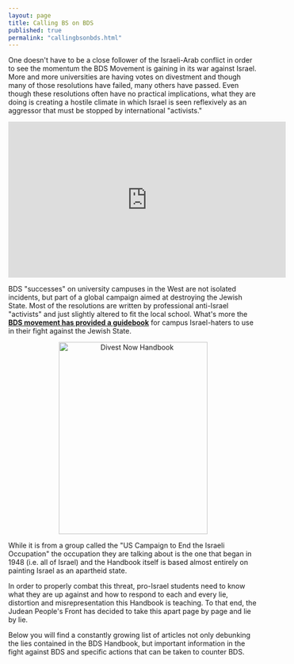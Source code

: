 ```yaml
---
layout: page
title: Calling BS on BDS
published: true
permalink: "callingbsonbds.html"
---
```


One doesn't have to be a close follower of the Israeli-Arab conflict in order to see the momentum the BDS Movement is gaining in its war against Israel. More and more universities are having votes on divestment and though many of those resolutions have failed, many others have passed. Even though these resolutions often have no practical implications, what they are doing is creating a hostile climate in which Israel is seen reflexively as an aggressor that must be stopped by international "activists."

<div class="video-container">
<iframe src="https://www.youtube.com/embed/AcEL-NlxBk0" frameborder="0" width="560" height="315"></iframe>
</div>

BDS "successes" on university campuses in the West are not isolated incidents, but part of a global campaign aimed at destroying the Jewish State. Most of the resolutions are written by professional anti-Israel "activists" and just slightly altered to fit the local school. What's more the [**BDS movement has provided a guidebook**](http://www.endtheoccupation.org/downloads/divestguide.pdf) for campus Israel-haters to use in their fight against the Jewish State.

<center><IMG SRC="http://i.imgur.com/nGRUthm.jpg" ALT="Divest Now Handbook" WIDTH=300 HEIGHT=388></center>

While it is from a group called the "US Campaign to End the Israeli Occupation" the occupation they are talking about is the one that began in 1948 (i.e. all of Israel) and the Handbook itself is based almost entirely on painting Israel as an apartheid state.

In order to properly combat this threat, pro-Israel students need to know what they are up against and how to respond to each and every lie, distortion and misrepresentation this Handbook is teaching. To that end, the Judean People's Front has decided to take this apart page by page and lie by lie.

Below you will find a constantly growing list of articles not only debunking the lies contained in the BDS Handbook, but important information in the fight against BDS and specific actions that can be taken to counter BDS.
